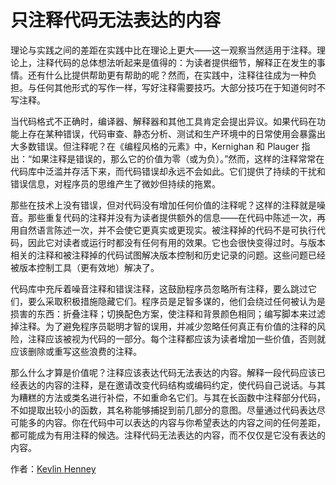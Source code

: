 # 只注释代码无法表达的内容

理论与实践之间的差距在实践中比在理论上更大——这一观察当然适用于注释。理论上，注释代码的总体想法听起来是值得的：为读者提供细节，解释正在发生的事情。还有什么比提供帮助更有帮助的呢？然而，在实践中，注释往往成为一种负担。与任何其他形式的写作一样，写好注释需要技巧。大部分技巧在于知道何时不写注释。

当代码格式不正确时，编译器、解释器和其他工具肯定会提出异议。如果代码在功能上存在某种错误，代码审查、静态分析、测试和生产环境中的日常使用会暴露出大多数错误。但注释呢？在《编程风格的元素》中，Kernighan 和 Plauger 指出：“如果注释是错误的，那么它的价值为零（或为负）。”然而，这样的注释常常在代码库中泛滥并存活下来，而代码错误却永远不会如此。它们提供了持续的干扰和错误信息，对程序员的思维产生了微妙但持续的拖累。

那些在技术上没有错误，但对代码没有增加任何价值的注释呢？这样的注释就是噪音。那些重复代码的注释并没有为读者提供额外的信息——在代码中陈述一次，再用自然语言陈述一次，并不会使它更真实或更现实。被注释掉的代码不是可执行代码，因此它对读者或运行时都没有任何有用的效果。它也会很快变得过时。与版本相关的注释和被注释掉的代码试图解决版本控制和历史记录的问题。这些问题已经被版本控制工具（更有效地）解决了。

代码库中充斥着噪音注释和错误注释，这鼓励程序员忽略所有注释，要么跳过它们，要么采取积极措施隐藏它们。程序员是足智多谋的，他们会绕过任何被认为是损害的东西：折叠注释；切换配色方案，使注释和背景颜色相同；编写脚本来过滤掉注释。为了避免程序员聪明才智的误用，并减少忽略任何真正有价值的注释的风险，注释应该被视为代码的一部分。每个注释都应该为读者增加一些价值，否则就应该删除或重写这些浪费的注释。

那么什么才算是价值呢？注释应该表达代码无法表达的内容。解释一段代码应该已经表达的内容的注释，是在邀请改变代码结构或编码约定，使代码自己说话。与其为糟糕的方法或类名进行补偿，不如重命名它们。与其在长函数中注释部分代码，不如提取出较小的函数，其名称能够捕捉到前几部分的意图。尽量通过代码表达尽可能多的内容。你在代码中可以表达的内容与你希望表达的内容之间的任何差距，都可能成为有用注释的候选。注释代码无法表达的内容，而不仅仅是它没有表达的内容。

作者：[Kevlin Henney](http://programmer.97things.oreilly.com/wiki/index.php/Kevlin_Henney)